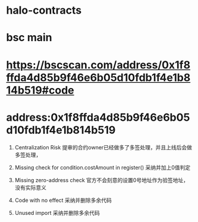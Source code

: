 # halo-contracts

# bsc main 
# https://bscscan.com/address/0x1f8ffda4d85b9f46e6b05d10fdb1f4e1b814b519#code
# address:0x1f8ffda4d85b9f46e6b05d10fdb1f4e1b814b519


1. Centralization Risk
提审的合约owner已经做多了多签处理，并且上线后会做多签处理，

2. Missing check for condition.costAmount in register()
采纳并加上0值判定

3. Missing zero-address check
官方不会刻意的设置0号地址作为验签地址，没有实际意义

4. Code with no effect
采纳并删除多余代码

5. Unused import
采纳并删除多余代码